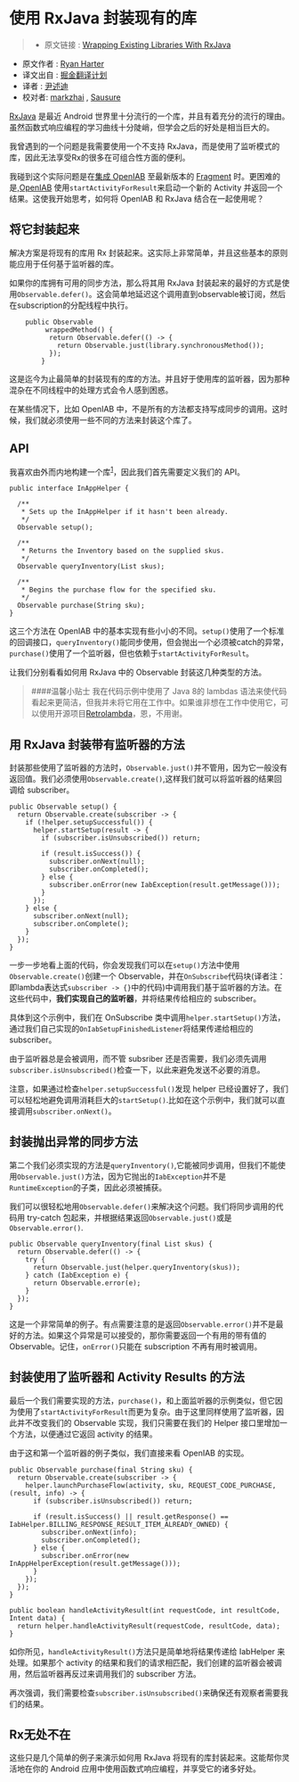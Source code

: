 # 使用 RxJava 封装现有的库

>* 原文链接 : [Wrapping Existing Libraries With RxJava](http://ryanharter.com/blog/2015/07/07/wrapping-existing-libraries-with-rxjava/)
* 原文作者 : [Ryan Harter](http://ryanharter.com/)
* 译文出自 : [掘金翻译计划](https://github.com/xitu/gold-miner)
* 译者 : [尹述迪](http://yinshudi.com)
* 校对者: [markzhai](https://github.com/markzhai) , [Sausure](https://github.com/Sausure)

[RxJava](https://github.com/ReactiveX/RxJava) 是最近 Android 世界里十分流行的一个库，并且有着充分的流行的理由。虽然函数式响应编程的学习曲线十分陡峭，但学会之后的好处是相当巨大的。

我曾遇到的一个问题是我需要使用一个不支持 RxJava，而是使用了监听模式的库，因此无法享受Rx的很多在可组合性方面的便利。

我碰到这个实际问题是在[集成 OpenIAB](http://ryanharter.com/blog/2015/07/04/using-all-the-app-stores/) 至最新版本的 [Fragment](https://play.google.com/store/apps/details?id=com.pixite.fragment) 时。更困难的是,[OpenIAB](http://onepf.org/openiab/) 使用`startActivityForResult`来启动一个新的 Activity 并返回一个结果。这使我开始思考，如何将 OpenIAB 和 RxJava 结合在一起使用呢？

## 将它封装起来

解决方案是将现有的库用 Rx 封装起来。这实际上非常简单，并且这些基本的原则能应用于任何基于监听器的库。

如果你的库拥有可用的同步方法，那么将其用 RxJava 封装起来的最好的方式是使用`Observable.defer()`。这会简单地延迟这个调用直到observable被订阅，然后在subscription的分配线程中执行。
```
    public Observable
         wrappedMethod() {
          return Observable.defer(() -> {
            return Observable.just(library.synchronousMethod());
          });
        }
```
这是迄今为止最简单的封装现有的库的方法。并且好于使用库的监听器，因为那种混杂在不同线程中的处理方式会令人感到困惑。

在某些情况下，比如 OpenIAB 中，不是所有的方法都支持写成同步的调用。这时候，我们就必须使用一些不同的方法来封装这个库了。

## API

我喜欢由外而内地构建一个库<sup>[1](http://ryanharter.com/blog/2015/07/07/wrapping-existing-libraries-with-rxjava/#sub-1)</sup>，因此我们首先需要定义我们的 API。
```
public interface InAppHelper {

  /**
   * Sets up the InAppHelper if it hasn't been already.
   */
  Observable setup();

  /**
   * Returns the Inventory based on the supplied skus.
   */
  Observable queryInventory(List skus);

  /**
   * Begins the purchase flow for the specified sku.
   */
  Observable purchase(String sku);
}
```
这三个方法在 OpenIAB 中的基本实现有些小小的不同。`setup()`使用了一个标准的回调接口，`queryInventory()`能同步使用，但会抛出一个必须被catch的异常，`purchase()`使用了一个监听器，但也依赖于`startActivityForResult`。

让我们分别看看如何用 RxJava 中的 Observable 封装这几种类型的方法。

>####温馨小贴士
我在代码示例中使用了 Java 8的 lambdas 语法来使代码看起来更简洁，但我并未将它用在工作中。如果谁非想在工作中使用它，可以使用开源项目[Retrolambda](https://github.com/evant/gradle-retrolambda)，恩，不用谢。

## 用 RxJava 封装带有监听器的方法

封装那些使用了监听器的方法时，`Observable.just()`并不管用，因为它一般没有返回值。我们必须使用`Observable.create()`,这样我们就可以将监听器的结果回调给 subscriber。
```
public Observable setup() {
  return Observable.create(subscriber -> {
    if (!helper.setupSuccessful()) {
      helper.startSetup(result -> {
        if (subscriber.isUnsubscribed()) return;

        if (result.isSuccess()) {
          subscriber.onNext(null);
          subscriber.onCompleted();
        } else {
          subscriber.onError(new IabException(result.getMessage()));
        }
      });
    } else {
      subscriber.onNext(null);
      subscriber.onComplete();
    }
  });
}
```

一步一步地看上面的代码，你会发现我们可以在`setup()`方法中使用`Observable.create()`创建一个 Observable，并在`OnSubscribe`代码块(译者注：即lambda表达式`subscriber -> {}`中的代码)中调用我们基于监听器的方法。在这些代码中，**我们实现自己的监听器**，并将结果传给相应的 subscriber。

具体到这个示例中，我们在 OnSubscribe 类中调用`helper.startSetup()`方法，通过我们自己实现的`OnIabSetupFinishedListener`将结果传递给相应的 subscriber。

由于监听器总是会被调用，而不管 subsriber 还是否需要，我们必须先调用`subscriber.isUnsubscribed()`检查一下，以此来避免发送不必要的消息。

注意，如果通过检查`helper.setupSuccessful()`发现 helper 已经设置好了，我们可以轻松地避免调用消耗巨大的`startSetup()`.比如在这个示例中，我们就可以直接调用`subscriber.onNext()`。

## 封装抛出异常的同步方法

第二个我们必须实现的方法是`queryInventory()`,它能被同步调用，但我们不能使用`Observable.just()`方法，因为它抛出的`IabException`并不是`RuntimeException`的子类，因此必须被捕获。

我们可以很轻松地用`Observable.defer()`来解决这个问题。我们将同步调用的代码用 try-catch 包起来，并根据结果返回`Observable.just()`或是`Observable.error()`.
```
public Observable queryInventory(final List skus) {
  return Observable.defer(() -> {
    try {
      return Observable.just(helper.queryInventory(skus));
    } catch (IabException e) {
      return Observable.error(e);
    }
  });
}
```

这是一个非常简单的例子。有点需要注意的是返回`Observable.error()`并不是最好的方法。如果这个异常是可以接受的，那你需要返回一个有用的带有值的Observable。记住，`onError()`只能在 subscription 不再有用时被调用。

## 封装使用了监听器和 Activity Results 的方法

最后一个我们需要实现的方法，`purchase()`，和上面监听器的示例类似，但它因为使用了`startActivityForResult`而更为复杂。由于这里同样使用了监听器，因此并不改变我们的 Observable 实现，我们只需要在我们的 Helper 接口里增加一个方法，以便通过它返回 activity 的结果。

由于这和第一个监听器的例子类似，我们直接来看 OpenIAB 的实现。
```
public Observable purchase(final String sku) {
  return Observable.create(subscriber -> {
    helper.launchPurchaseFlow(activity, sku, REQUEST_CODE_PURCHASE, (result, info) -> {
      if (subscriber.isUnsubscribed()) return;

      if (result.isSuccess() || result.getResponse() == IabHelper.BILLING_RESPONSE_RESULT_ITEM_ALREADY_OWNED) {
        subscriber.onNext(info);
        subscriber.onCompleted();
      } else {
        subscriber.onError(new InAppHelperException(result.getMessage()));
      }
    });
  });
}

public boolean handleActivityResult(int requestCode, int resultCode, Intent data) {
  return helper.handleActivityResult(requestCode, resultCode, data);
}
```
如你所见，`handleActivityResult()`方法只是简单地将结果传递给 IabHelper 来处理。如果那个 activity 的结果和我们的请求相匹配，我们创建的监听器会被调用，然后监听器再反过来调用我们的 subscriber 方法。

再次强调，我们需要检查`subscriber.isUnsubscribed()`来确保还有观察者需要我们的结果。

## Rx无处不在
这些只是几个简单的例子来演示如何用 RxJava 将现有的库封装起来。这能帮你灵活地在你的 Android 应用中使用函数式响应编程，并享受它的诸多好处。
